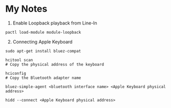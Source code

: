 # My Notes

1. Enable Loopback playback from Line-In
```
pactl load-module module-loopback
```

2. Connecting Apple Keyboard
```
sudo apt-get install bluez-compat

hcitool scan
# Copy the physical address of the keyboard

hciconfig
# Copy the Bluetooth adapter name

bluez-simple-agent <bluetooth interface name> <Apple Keyboard physical address>

hidd --connect <Apple Keyboard physical address>
```
